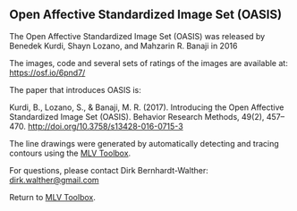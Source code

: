 ## Open Affective Standardized Image Set (OASIS)

The Open Affective Standardized Image Set (OASIS)
was released by Benedek Kurdi, Shayn Lozano, and 
Mahzarin R. Banaji in 2016

The images, code and several sets of ratings of the images
are available at: https://osf.io/6pnd7/

The paper that introduces OASIS is:

Kurdi, B., Lozano, S., & Banaji, M. R. (2017). Introducing the 
Open Affective Standardized Image Set (OASIS). Behavior Research 
Methods, 49(2), 457–470. http://doi.org/10.3758/s13428-016-0715-3

The line drawings were generated by automatically detecting and 
tracing contours using the [MLV Toolbox](http://mlvtoolbox.org).

For questions, please contact Dirk Bernhardt-Walther:
[dirk.walther@gmail.com](mailto:dirk.walther@gmail.com)

Return to [MLV Toolbox](../../README.md).